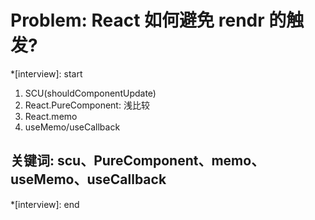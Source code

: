 # Problem: React 如何避免 rendr 的触发?

*[interview]: start

1. SCU(shouldComponentUpdate)
2. React.PureComponent: 浅比较
3. React.memo
4. useMemo/useCallback

## 关键词: scu、PureComponent、memo、useMemo、useCallback
*[interview]: end
